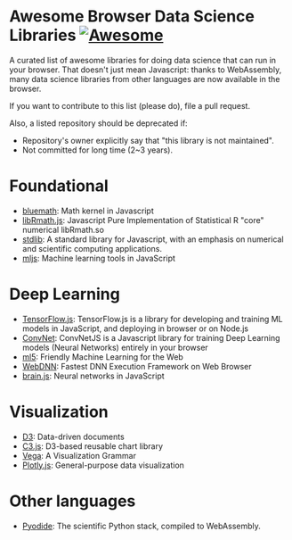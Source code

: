 # Awesome Browser Data Science Libraries [![Awesome](https://cdn.rawgit.com/sindresorhus/awesome/d7305f38d29fed78fa85652e3a63e154dd8e8829/media/badge.svg)](https://github.com/sindresorhus/awesome)

A curated list of awesome libraries for doing data science that can run in your
browser. That doesn't just mean Javascript: thanks to WebAssembly, many data
science libraries from other languages are now available in the browser.

If you want to contribute to this list (please do), file a pull request.

Also, a listed repository should be deprecated if:

* Repository's owner explicitly say that "this library is not maintained".
* Not committed for long time (2~3 years).

# Foundational

- [bluemath](https://github.com/bluemathsoft/bluemath): Math kernel in Javascript
- [libRmath.js](https://github.com/jacobbogers/libRmath.js/): Javascript Pure Implementation of Statistical R "core" numerical libRmath.so
- [stdlib](https://github.com/stdlib-js/stdlib): A standard library for Javascript, with an emphasis on numerical and scientific computing applications.
- [mljs](https://github.com/mljs/ml): Machine learning tools in JavaScript

# Deep Learning

- [TensorFlow.js](https://www.tensorflow.org/js): TensorFlow.js is a library for developing and training ML models in JavaScript, and deploying in browser or on Node.js
- [ConvNet](https://cs.stanford.edu/people/karpathy/convnetjs/): ConvNetJS is a Javascript library for training Deep Learning models (Neural Networks) entirely in your browser
- [ml5](https://ml5js.org/): Friendly Machine Learning for the Web
- [WebDNN](https://mil-tokyo.github.io/webdnn/): Fastest DNN Execution Framework on Web Browser
- [brain.js](https://brain.js.org/): Neural networks in JavaScript

# Visualization

- [D3](https://d3js.org): Data-driven documents
- [C3.js](https://c3js.org/): D3-based reusable chart library
- [Vega](https://vega.github.io/vega/): A Visualization Grammar
- [Plotly.js](https://plot.ly/javascript/): General-purpose data visualization

# Other languages

- [Pyodide](https://github.com/iodide-project/pyodide): The scientific Python stack, compiled to WebAssembly.
